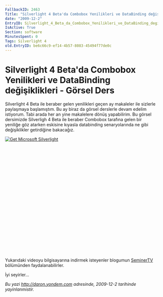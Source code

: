 ```yaml
---
FallbackID: 2463
Title: "Silverlight 4 Beta'da Combobox Yenilikleri ve DataBinding değişiklikleri - Görsel Ders"
date: "2009-12-2"
EntryID: Silverlight_4_Beta_da_Combobox_Yenilikleri_ve_DataBinding_degisiklikleri_Gorsel_Ders
IsActive: True
Section: software
MinutesSpent: 0
Tags: Silverlight 4
old.EntryID: be6c66c9-ef14-4b57-8083-45494f77de0c
---
```

# Silverlight 4 Beta'da Combobox Yenilikleri ve DataBinding değişiklikleri - Görsel Ders
Silverlight 4 Beta ile beraber gelen yenilikleri geçen ay makaleler ile
sizlerle paylaşmaya başlamıştım. Bu ay biraz da görsel derslerle devam
edelim istiyorum. Tabi arada her an yine makalelere dönüş yapabilirim.
Bu görsel dersimizde Silverligh 4 Beta ile beraber Combobox tarafına
gelen bir yeniliğe göz atarken eskisine kıyasla databinding
senaryolarında ne gibi değişiklikler getirdiğine bakacağız.

<div style="width:512px;height:384px;">

[![Get Microsoft
Silverlight](http://go2.microsoft.com/fwlink/?LinkId=108181)](http://go2.microsoft.com/fwlink/?LinkID=124807)

</div>

Yukarıdaki videoyu bilgisayarına indirmek isteyenler blogumun
[SeminerTV](http://daron.yondem.com/tr/formatpage.aspx?path=seminertv.format.html#GorselDersler)
bölümünden faydalanabilirler.

İyi seyirler...



*Bu yazi http://daron.yondem.com adresinde, 2009-12-2 tarihinde yayinlanmistir.*
